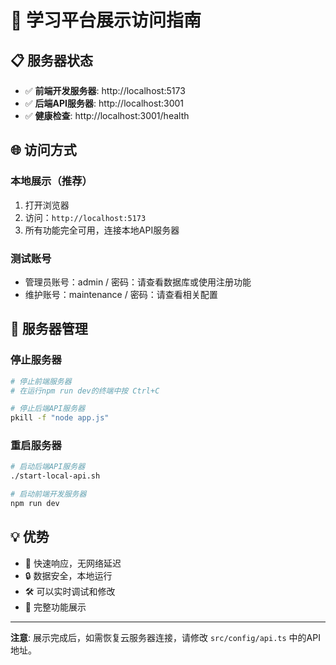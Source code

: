 # 🚀 学习平台展示访问指南

## 📋 服务器状态
- ✅ **前端开发服务器**: http://localhost:5173  
- ✅ **后端API服务器**: http://localhost:3001  
- ✅ **健康检查**: http://localhost:3001/health

## 🌐 访问方式

### 本地展示（推荐）
1. 打开浏览器
2. 访问：`http://localhost:5173`
3. 所有功能完全可用，连接本地API服务器

### 测试账号
- 管理员账号：admin / 密码：请查看数据库或使用注册功能
- 维护账号：maintenance / 密码：请查看相关配置

## 🔧 服务器管理

### 停止服务器
```bash
# 停止前端服务器
# 在运行npm run dev的终端中按 Ctrl+C

# 停止后端API服务器
pkill -f "node app.js"
```

### 重启服务器
```bash
# 启动后端API服务器
./start-local-api.sh

# 启动前端开发服务器
npm run dev
```

## 💡 优势
- 🚀 快速响应，无网络延迟
- 🔒 数据安全，本地运行
- 🛠️ 可以实时调试和修改
- 📱 完整功能展示

---
**注意**: 展示完成后，如需恢复云服务器连接，请修改 `src/config/api.ts` 中的API地址。